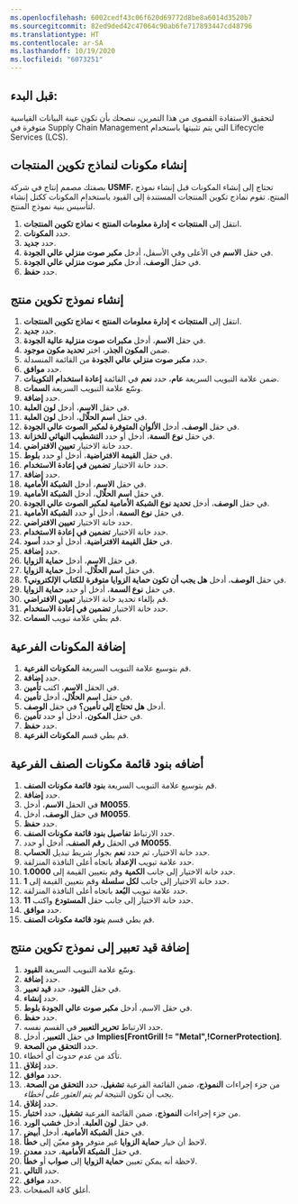 ```yaml
---
ms.openlocfilehash: 6002cedf43c06f620d69772d8be8a6014d3520b7
ms.sourcegitcommit: 82ed9ded42c47064c90ab6fe717893447cd48796
ms.translationtype: HT
ms.contentlocale: ar-SA
ms.lasthandoff: 10/19/2020
ms.locfileid: "6073251"
---
```

## <a name="before-you-begin"></a>قبل البدء: 
لتحقيق الاستفادة القصوى من هذا التمرين، ننصحك بأن تكون عينة البيانات القياسية متوفرة في Supply Chain Management التي يتم تثبيتها باستخدام Lifecycle Services ‏(LCS).

## <a name="create-components-for-product-configuration-models"></a>إنشاء مكونات لنماذج تكوين المنتجات


بصفتك مصمم إنتاج في شركة **USMF**، تحتاج إلى إنشاء المكونات قبل إنشاء نموذج المنتج. تقوم نماذج تكوين المنتجات المستندة إلى القيود باستخدام المكونات ككتل إنشاء لتأسيس بنية نموذج المنتج.

1.  انتقل إلى **المنتجات > إدارة معلومات المنتج > نماذج تكوين المنتجات**.
2.  حدد **المكونات**.
3.  حدد **جديد**.
4.  في حقل **الاسم** في الأعلى وفي الأسفل، أدخل **مكبر صوت منزلي عالي الجودة**.
5.  في حقل **الوصف**، أدخل **مكبر صوت منزلي عالي الجودة**.
6.  حدد **حفظ**.

## <a name="create-a-product-configuration-model"></a>إنشاء نموذج تكوين منتج


1.  انتقل إلى **المنتجات > إدارة معلومات المنتج > نماذج تكوين المنتجات**.
2.  حدد **جديد**.
3.  في حقل **الاسم**، أدخل **مكبرات صوت منزلية عالية الجودة**.
4.  ضمن **المكون الجذر‬**، اختر  **تحديد مكون موجود**.
5.  حدد **مكبر صوت منزلي عالي الجودة** من القائمة المنسدلة.
5. حدد **موافق**.
6. ضمن علامة التبويب السريعة **عام**، حدد **نعم** في القائمة **إعادة استخدام التكوينات**.
7. وسّع علامة التبويب السريعة **السمات**.
7. حدد **إضافة**.
8. في حقل **الاسم**، أدخل **لون العلبة**.
9. في حقل **اسم الحلّال**، أدخل **لون العلبة**.
10. في حقل **الوصف**، أدخل **الألوان المتوفرة لمكبر الصوت عالي الجودة**.
11. في حقل **نوع** **السمة**، أدخل أو حدد **التشطيب النهائي للخزانة**.
12. حدد خانة الاختيار **تعيين الافتراضي**.
13. في حقل **القيمة الافتراضية**، أدخل أو حدد **بلوط**.
14. حدد خانة الاختيار **تضمين في إعادة الاستخدام**.
15. حدد **إضافة**.
16. في حقل **الاسم**، أدخل **الشبكة الأمامية**.
17. في حقل **اسم الحلّال**، أدخل **الشبكة الأمامية**.
18. في حقل **الوصف**، أدخل **تحديد نوع الشبكة الأمامية لمكبر الصوت عالي الجودة**.
19. في حقل **نوع السمة**، أدخل أو حدد **الشبكة الأمامية**.
20. حدد خانة الاختيار **تعيين الافتراضي**.
21. حدد خانة الاختيار **تضمين في إعادة الاستخدام**.
22. في **حقل القيمة الافتراضية**، أدخل أو حدد **أسود**. 
23. حدد **إضافة**.
24. في حقل **الاسم**، أدخل **حماية الزوايا**.
25. في حقل **اسم الحلّال**، أدخل **حماية الزوايا**.
26. في حقل **الوصف**، أدخل **هل يجب أن تكون حماية الزوايا متوفرة للكتاب الإلكتروني؟**.
27. في حقل **نوع السمة**، أدخل أو حدد **حماية الزوايا**.
28. قم بإلغاء تحديد خانة الاختيار **تعيين الافتراضي**.
28. حدد خانة الاختيار **تضمين في إعادة الاستخدام**.
29. قم بطي علامة تبويب **السمات**.


## <a name="add-sub-components"></a>إضافة المكونات الفرعية


1. قم بتوسيع علامة التبويب السريعة **المكونات الفرعية**.
2. حدد **إضافة**.
3. في الحقل **الاسم**، اكتب **تأمين‎‎**.
4. في حقل **اسم الحلّال**، أدخل **تأمين**.
5. أدخل **هل تحتاج إلى تأمين؟** في حقل **الوصف**.
6. في حقل **المكون**، أدخل أو حدد **تأمين‎**.
7. حدد **حفظ**.
8. قم بطي قسم **المكونات الفرعية**.

## <a name="add-sub-bom-lines"></a>أضافه بنود قائمة مكونات الصنف الفرعية


1. قم بتوسيع علامة التبويب السريعة **بنود قائمة مكونات الصنف**.
2. حدد **إضافة**.
3. في الحقل **الاسم**، أدخل **M0055**.
4. في حقل **الوصف**، أدخل **M0055**.
5. حدد **حفظ**.
6. حدد الارتباط **تفاصيل بنود قائمة مكونات الصنف**.
7. في الحقل **رقم الصنف**، أدخل أو حدد **M0055**.
8. حدد خانة الاختيار، ثم حدد **نعم** بجوار شريط تبديل  **الحساب**.
9. حدد علامة تبويب **الإعداد** باتجاه أعلى النافذة المنزلقة.
10. حدد خانة الاختيار إلى جانب **الكمية** وقم بتعيين القيمة إلى **1.0000**.
11. حدد خانة الاختيار إلى جانب **لكل سلسلة** وقم بتعيين القيمة إلى **1**.
12. حدد علامة تبويب **البُعد** باتجاه أعلى النافذة المنزلقة.
13. حدد خانة الاختيار إلى جانب حقل **المستودع** واكتب **11**.
14. حدد **موافق**.
15. قم بطي قسم **بنود قائمة مكونات الصنف**.


## <a name="add-an-expression-constraint-to-a-product-configuration-model"></a>إضافة قيد تعبير إلى نموذج تكوين منتج
 

1. وسّع علامة التبويب السريعة **القيود**.
2. حدد **إضافة**.
3. في حقل **القيود**، حدد **قيد تعبير**.
4. حدد **إنشاء**.
5. في حقل الاسم، أدخل **مكبر صوت عالي الجودة بلوط**.
6. حدد **حفظ**.
7. حدد الارتباط **تحرير التعبير** في القسم نفسه.
8. في حقل **التعبير**، أدخل **Implies[FrontGrill != "Metal",!CornerProtection]**.
9. حدد **التحقق من الصحة**.
10. تأكد من عدم حدوث أي أخطاء.
11. حدد **إغلاق**.
12. حدد **موافق**.
13. من جزء إجراءات **النموذج**، ضمن القائمة الفرعية **تشغيل**، حدد **التحقق من الصحة**. يجب أن تكون النتيجة *لم يتم العثور على أخطاء*.
14. حدد **إغلاق**.
15. من جزء إجراءات **النموذج**، ضمن القائمة الفرعية **تشغيل**، حدد **اختبار**.
16. في حقل **لون العلبة**، أدخل **خشب الورد‬**.
17. في حقل **الشبكة الأمامية**، أدخل **أبيض**.
18. لاحظ أن خيار **حماية الزوايا** غير متوفر وهو معيّن إلى **خطأ**.
19. في حقل **الشبكة الأمامية**، حدد **معدن**.
20. لاحظة أنه يمكن تعيين **حماية الزوايا** إلى **صواب** أو **خطأ**.
21. حدد **التالي**.
22. حدد **موافق**.
23. أغلق كافة الصفحات. 
